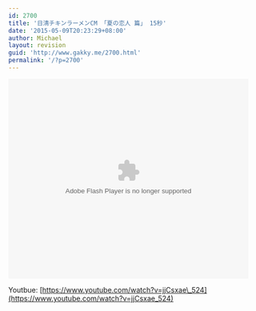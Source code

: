 ```yaml
---
id: 2700
title: '日清チキンラーメンCM 「夏の恋人 篇」 15秒'
date: '2015-05-09T20:23:29+08:00'
author: Michael
layout: revision
guid: 'http://www.gakky.me/2700.html'
permalink: '/?p=2700'
---
```


<embed height="400" src="http://www.tudou.com/v/fEJbPKkU2wI/&bid=05&rpid=51229674&resourceId=51229674_05_05_99/v.swf" type="application/x-shockwave-flash" width="480"></embed>

Youtbue: [https://www.youtube.com/watch?v=jjCsxae\_524](https://www.youtube.com/watch?v=jjCsxae_524)
